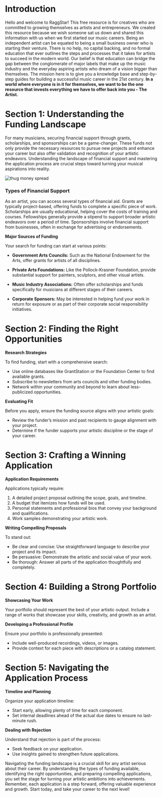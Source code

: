 <script lang='ts'>
  import BlogPageTemplate from '$lib/components/blog/BlogPageTemplate.svelte';
  import type { BlogCardProps } from '$lib/repositories/BlogPostRepository';
  import { ASSETS_PATH } from '$lib/repositories/BlogPostRepository';
  import { orderedBlogPosts } from '$lib/repositories/BlogPostRepository';
  import { page } from '$app/stores';

  const blogPostInfo: BlogCardProps = orderedBlogPosts.find((post) => post.slug === $page.route.id?.split('/')[3]);
  const assetsUrl = `${ASSETS_PATH}/${blogPostInfo.image}`;

  const gif1 = `${assetsUrl}/gif1.gif`;
</script>

<BlogPageTemplate
  title={blogPostInfo.title}
  subtitle={blogPostInfo.subtitle}
  published_date={blogPostInfo.date_published}
  coverImg={blogPostInfo.image}>

# Introduction
Hello and welcome to RaggStar! This free resource is for creatives who are committed to growing themselves as artists and entrepreneurs. We created this resource because we wish someone sat us down and shared this information with us when we first started our music careers. Being an independent artist can be equated to being a small business owner who is starting their venture. There is no help, no capital backing, and no formal education that ever outlines the steps and processes that it takes for artists to succeed in the modern world. Our belief is that education can bridge the gap between the conglomerate of major labels that make up the music industry and the everyday aspiring artists who dream of a vision bigger than themselves. The mission here is to give you a knowledge base and step-by-step guides for building a successful music career in the 21st century. **In a world where everyone is in it for themselves, we want to be the one resource that invests everything we have to offer back into you - The Artist.**

# Section 1: Understanding the Funding Landscape

For many musicians, securing financial support through grants, scholarships, and sponsorships can be a game-changer. These funds not only provide the necessary resources to pursue new projects and enhance your career but also offer validation and recognition of your artistic endeavors. Understanding the landscape of financial support and mastering the application process are crucial steps toward turning your musical aspirations into reality.

![thug money spread]({gif1})

### Types of Financial Support

As an artist, you can access several types of financial aid. Grants are typically project-based, offering funds to complete a specific piece of work. Scholarships are usually educational, helping cover the costs of training and courses. Fellowships generally provide a stipend to support broader artistic endeavors over a period of time. Sponsorships involve financial support from businesses, often in exchange for advertising or endorsements.

**Major Sources of Funding**

Your search for funding can start at various points:

* **Government Arts Councils:** Such as the National Endowment for the Arts, offer grants for artists of all disciplines.

* **Private Arts Foundations:** Like the Pollock-Krasner Foundation, provide substantial support for painters, sculptors, and other visual artists.

* **Music Industry Associations:** Often offer scholarships and funds specifically for musicians at different stages of their careers.

* **Corporate Sponsors:** May be interested in helping fund your work in return for exposure or as part of their corporate social responsibility initiatives.

# Section 2: Finding the Right Opportunities

**Research Strategies**

To find funding, start with a comprehensive search:
* Use online databases like GrantStation or the Foundation Center to find available grants.
* Subscribe to newsletters from arts councils and other funding bodies.
* Network within your community and beyond to learn about less-publicized opportunities.

**Evaluating Fit**

Before you apply, ensure the funding source aligns with your artistic goals:
* Review the funder’s mission and past recipients to gauge alignment with your project.
* Determine if the funder supports your artistic discipline or the stage of your career.


# Section 3: Crafting a Winning Application

**Application Requirements**

Applications typically require:
1. A detailed project proposal outlining the scope, goals, and timeline.
2. A budget that itemizes how funds will be used.
3. Personal statements and professional bios that convey your background and qualifications.
4. Work samples demonstrating your artistic work.

**Writing Compelling Proposals**

To stand out:
* Be clear and concise: Use straightforward language to describe your project and its impact.
* Be persuasive: Demonstrate the artistic and social value of your work.
* Be thorough: Answer all parts of the application thoughtfully and completely.

# Section 4: Building a Strong Portfolio

**Showcasing Your Work**

Your portfolio should represent the best of your artistic output. Include a range of works that showcase your skills, creativity, and growth as an artist.

**Developing a Professional Profile**

Ensure your portfolio is professionally presented:

* Include well-produced recordings, videos, or images.
* Provide context for each piece with descriptions or a catalog statement.

# Section 5: Navigating the Application Process

**Timeline and Planning**

Organize your application timeline:
* Start early, allowing plenty of time for each component.
* Set internal deadlines ahead of the actual due dates to ensure no last-minute rush.

**Dealing with Rejection**

Understand that rejection is part of the process:
* Seek feedback on your application.
* Use insights gained to strengthen future applications.

Navigating the funding landscape is a crucial skill for any artist serious about their career. By understanding the types of funding available, identifying the right opportunities, and preparing compelling applications, you set the stage for turning your artistic ambitions into achievements. Remember, each application is a step forward, offering valuable experience and growth. Start today, and take your career to the next level!

</BlogPageTemplate>
